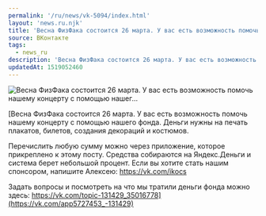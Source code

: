 ```yaml
---
permalink: '/ru/news/vk-5094/index.html'
layout: 'news.ru.njk'
title: 'Весна ФизФака состоится 26 марта. У вас есть возможность помочь нашему концерту с помощью нашег…'
source: ВКонтакте
tags:
  - news_ru
description: 'Весна ФизФака состоится 26 марта. У вас есть возможность помочь нашему концерту с помощью нашег…'
updatedAt: 1519052460
---
```

![Весна ФизФака состоится 26 марта. У вас есть возможность помочь нашему концерту с помощью нашег…](https://sun9-4.userapi.com/gKdKMC5nPt_cQkjDOOYiUyrseLC8PZaXKrRYWA/jO1L1O4JY4E.jpg)

[Весна ФизФака состоится 26 марта. У вас есть возможность помочь нашему концерту с помощью нашего фонда. Деньги нужны на печать плакатов, билетов, создания декораций и костюмов.

Перечислить любую сумму можно через приложение, которое прикреплено к этому посту. Средства собираются на Яндекс.Деньги и система берет небольшой процент. Если вы хотите стать нашим спонсором, напишите Алексею: https://vk.com/ikocs

Задать вопросы и посмотреть на что мы тратили деньги фонда можно здесь: https://vk.com/topic-131429_35016778](https://vk.com/app5727453_-131429)
